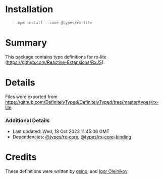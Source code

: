 # Installation
> `npm install --save @types/rx-lite`

# Summary
This package contains type definitions for rx-lite (https://github.com/Reactive-Extensions/RxJS).

# Details
Files were exported from https://github.com/DefinitelyTyped/DefinitelyTyped/tree/master/types/rx-lite.

### Additional Details
 * Last updated: Wed, 18 Oct 2023 11:45:06 GMT
 * Dependencies: [@types/rx-core](https://npmjs.com/package/@types/rx-core), [@types/rx-core-binding](https://npmjs.com/package/@types/rx-core-binding)

# Credits
These definitions were written by [gsino](http://www.codeplex.com/site/users/view/gsino), and [Igor Oleinikov](https://github.com/Igorbek).
